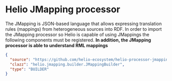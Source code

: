
# Helio JMapping processor

The JMapping is JSON-based language that allows expressing translation rules (mappings) from heterogeneous sources into RDF. In order to import the JMapping processor so Helio is capable of using JMappings the following components must be registered. **In addition, the JMapping processor is able to understand RML mappings**

```json
{
  "source": "https://github.com/helio-ecosystem/helio-processor-jmapping/releases/download/v0.2.3/helio-processor-jmapping-0.2.3.jar",
  "clazz": "helio.jmapping.builder.JMappingBuilder",
  "type": "BUILDER"
}
```

